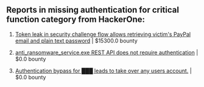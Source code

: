 ## Reports in missing authentication for critical function category from HackerOne:

1. [Token leak in security challenge flow allows retrieving victim's PayPal email and plain text password](https://hackerone.com/reports/739737) | $15300.0 bounty

2. [anti_ransomware_service.exe REST API does not require authentication](https://hackerone.com/reports/858608) | $0.0 bounty

3. [Authentication bypass  for  ███  leads to  take over any users account.](https://hackerone.com/reports/1608151) | $0.0 bounty

